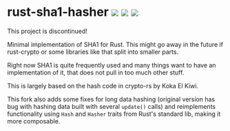 # rust-sha1-hasher <a href="https://travis-ci.org/kstep/rust-sha1-hasher"><img src="https://img.shields.io/travis/kstep/rust-sha1-hasher.png?style=flat-square" /></a> <a href="https://crates.io/crates/sha1-hasher"><img src="https://img.shields.io/crates/d/sha1-hasher.png?style=flat-square" /></a> <a href="https://crates.io/crates/sha1-hasher"><img src="https://img.shields.io/crates/v/sha1-hasher.png?style=flat-square" /></a>

This project is discontinued!

Minimal implementation of SHA1 for Rust. This might go away in the future
if rust-crypto or some libraries like that split into smaller parts.

Right now SHA1 is quite frequently used and many things want to have an
implementation of it, that does not pull in too much other stuff.

This is largely based on the hash code in crypto-rs by Koka El Kiwi.

This fork also adds some fixes for long data hashing (original version
has bug with hashing data built with several `update()` calls)
and reimplements functionality using `Hash` and `Hasher` traits
from Rust's standard lib, making it more composable.
